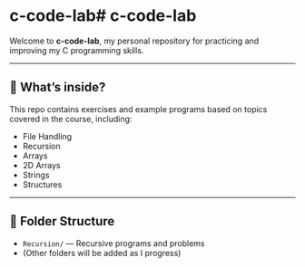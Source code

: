 ﻿# c-code-lab# c-code-lab

Welcome to **c-code-lab**, my personal repository for practicing and improving my C programming skills.

---

## 🚀 What’s inside?

This repo contains exercises and example programs based on topics covered in the course, including:

- File Handling   
- Recursion  
- Arrays  
- 2D Arrays  
- Strings  
- Structures  

---

## 📂 Folder Structure

- `Recursion/` — Recursive programs and problems  
- (Other folders will be added as I progress)
